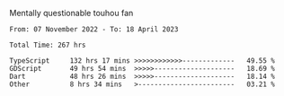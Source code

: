 Mentally questionable touhou fan

<!--START_SECTION:waka-->

```text
From: 07 November 2022 - To: 18 April 2023

Total Time: 267 hrs

TypeScript     132 hrs 17 mins >>>>>>>>>>>>-------------   49.55 %
GDScript       49 hrs 54 mins  >>>>>--------------------   18.69 %
Dart           48 hrs 26 mins  >>>>>--------------------   18.14 %
Other          8 hrs 34 mins   >------------------------   03.21 %
```

<!--END_SECTION:waka-->
